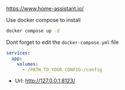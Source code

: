 https://www.home-assistant.io/

Use docker compose to install
```bash
docker compose up -d
```

Dont forget to edit the `docker-compose.yml` file
```yaml
services:
  app:
    volumes:
      - /PATH_TO_YOUR_CONFIG:/config
```

- Url: http://127.0.0.1:8123/
